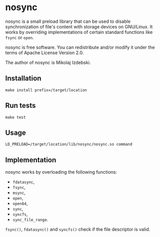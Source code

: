 nosync
======

nosync is a small preload library that can be used to disable
synchronization of file's content with storage devices on GNU/Linux.
It works by overriding implementations of certain standard functions
like `fsync` or `open`.

nosync is free software.  You can redistribute and/or modify it under
the terms of Apache License Version 2.0.

The author of nosync is Mikolaj Izdebski.


Installation
------------

    make install prefix=/target/location

Run tests
---------

    make test

Usage
-----

    LD_PRELOAD=/target/location/lib/nosync/nosync.so command


Implementation
--------------

nosync works by overloading the following functions:

  * `fdatasync`,
  * `fsync`,
  * `msync`,
  * `open`,
  * `open64`,
  * `sync`,
  * `syncfs`,
  * `sync_file_range`.

`fsync()`, `fdatasync()` and `syncfs()` check if the file descriptor is valid.
